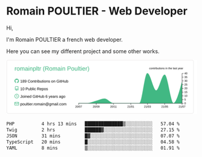 # Romain POULTIER - Web Developer

Hi,

I'm Romain POULTIER a french web developer.

Here you can see my different project and some other works.



[![](https://raw.githubusercontent.com/romainpltr/romainpltr/master/profile-summary-card-output/vue/0-profile-details.svg)](https://github.com/vn7n24fzkq/github-profile-summary-cards)

<!--START_SECTION:waka-->
```text
PHP          4 hrs 13 mins   ██████████████▒░░░░░░░░░░   57.04 % 
Twig         2 hrs           ██████▓░░░░░░░░░░░░░░░░░░   27.15 % 
JSON         31 mins         █▓░░░░░░░░░░░░░░░░░░░░░░░   07.07 % 
TypeScript   20 mins         █░░░░░░░░░░░░░░░░░░░░░░░░   04.58 % 
YAML         8 mins          ▒░░░░░░░░░░░░░░░░░░░░░░░░   01.91 % 
```
<!--END_SECTION:waka-->
